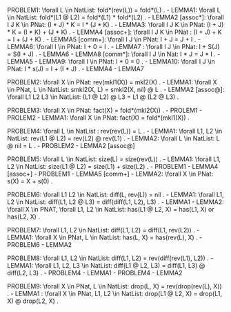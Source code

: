 PROBLEM1: \forall L \in NatList: fold*(rev(L)) = fold*(L) .
    - LEMMA1: \forall L \in NatList: fold*(L1 @ L2) = fold*(L1) * fold*(L2) .
        - LEMMA2 [assoc*]: \forall I J K \in PNat: (I * J) * K = I * (J * K) .
            - LEMMA3: \forall I J K \in PNat: (I + J) * K = (I * K) + (J * K) .
                - LEMMA4 [assoc+]: \forall I J K \in PNat : (I + J) + K = I + (J + K) .
                - LEMMA5 [comm+]: \forall I J \in PNat: I + J = J + I .
                    - LEMMA6: \forall I \in PNat: I + 0 = I .
                    - LEMMA7 : \forall I J \in PNat: I + S(J) = S(I + J) .
                        - LEMMA6
    - LEMMA8 [comm*]: \forall I J \in Nat: I * J = J * I .
        - LEMMA5
        - LEMMA9: \forall I \in PNat: I * 0 = 0 .
        - LEMMA10: \forall I J \in PNat: I * s(J) = I + (I * J) .
            - LEMMA4
            - LEMMA7

PROBLEM2: \forall X \in PNat: rev(mkl1(X)) = mkl2(X) .
    - LEMMA1: \forall X \in PNat, L \in NatList: smkl2(X, L) = smkl2(X, nil) @ L .
        - LEMMA2 [assoc@]: \forall L1 L2 L3 \in NatList: (L1 @ L2) @ L3 = L1 @ (L2 @ L3) . 

PROBLEM3: \forall X \in PNat: fact(X) = fold*(mkl2(X)) .
    - PROLEM1
    - PROLEM2
    - LEMMA1: \forall X \in PNat: fact(X) = fold*(mkl1(X)) .

PROBLEM4: \forall L \in NatList : rev(rev(L)) = L .
    - LEMMA1: \forall L1, L2 \in NatList: rev(L1 @ L2) = rev(L2) @ rev(L1) .
        - LEMMA2: \forall L \in NatList: L @ nil = L .
        - PROBLEM2 - LEMMA2 [assoc@]

PROBLEM5: \forall L \in NatList: size(L) = size(rev(L)) .
    - LEMMA1: \forall L1, L2 \in NatList: size(L1 @ L2) = size(L1) + size(L2) .
        - PROBLEM1 - LEMMA4 [assoc+]
        - PROBLEM1 - LEMMA5 [comm+]
    - LEMMA2: \forall X \in PNat: s(X) = X + s(0) .

PROBLEM6: \forall L1 L2 \in NatList: diff(L, rev(L)) = nil .
    - LEMMA1: \forall L1, L2 \in NatList: diff(L1, L2 @ L3) = diff(diff(L1, L2), L3) .
        - LEMMA1
    - LEMMA2: \forall X \in PNAT, \forall L1, L2 \in NatList: has(L1 @ L2, X) = has(L1, X) or has(L2, X) .    

PROBLEM7: \forall L1, L2 \in NatList: diff(L1, L2) = diff(L1, rev(L2)) .
    - LEMMA1: \forall X \in PNat, L \in NatList: has(L, X) = has(rev(L), X) .
        - PROBLEM6 - LEMMA2

PROBLEM8: \forall L1, L2 \in NatList: diff(L1, L2) = rev(diff(rev(L1), L2)) .
    - LEMMA1: \forall L1, L2, L3 \in NatList: diff(L1 @ L2, L3) = diff(L1, L3) @ diff(L2, L3) .
    - PROBLEM4 - LEMMA1
    - PROBLEM4 - LEMMA2

PROBLEM9: \forall X \in PNat, L \in NatList: drop(L, X) = rev(drop(rev(L), X)) .
    - LEMMA1 : \forall X \in PNat, L1, L2 \in NatList: drop(L1 @ L2, X) = drop(L1, X) @ drop(L2, X) .

<!--
PROBLEM7: \forall L1 L2 \in NatList : min(L1 @ L2) = min(min(L1) @ min(L2)) .

PROBLEM8: \forall L1 L2 \in NatList : max(L1 @ L2) = max(max(L1) @ max(L2)) .

PROBLEM10: \forall L1 L2 \in NatList : diff(L1, L2) = diff(L2, L1) . -->